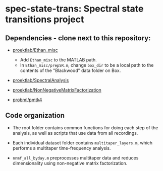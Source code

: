 # spec-state-trans: Spectral state transitions project

## Dependencies - clone next to this repository:

* [proektlab/Ethan_misc](https://github.com/proektlab/Ethan_misc)
  * Add `Ethan_misc` to the MATLAB path.
  * In `Ethan_misc/prepSR.m`, change `box_dir` to be a local path to the contents of the "Blackwood" data folder on Box.

* [proektlab/SpectralAnalysis](https://github.com/proektlab/SpectralAnalysis)

* [proektlab/NonNegativeMatrixFactorization](https://github.com/proektlab/NonNegativeMatrixFactorization)

* [probml/pmtk4](https://github.com/probml/pmtk3)

## Code organization

* The root folder contains common functions for doing each step of the analysis, as well as scripts that use data from all recordings.

* Each individual dataset folder contains `multitaper_layers.m`, which performs a multitaper time-frequency analysis.

* `nnmf_all_byday.m` preprocesses multitaper data and reduces dimensionality using non-negative matrix factorization.

